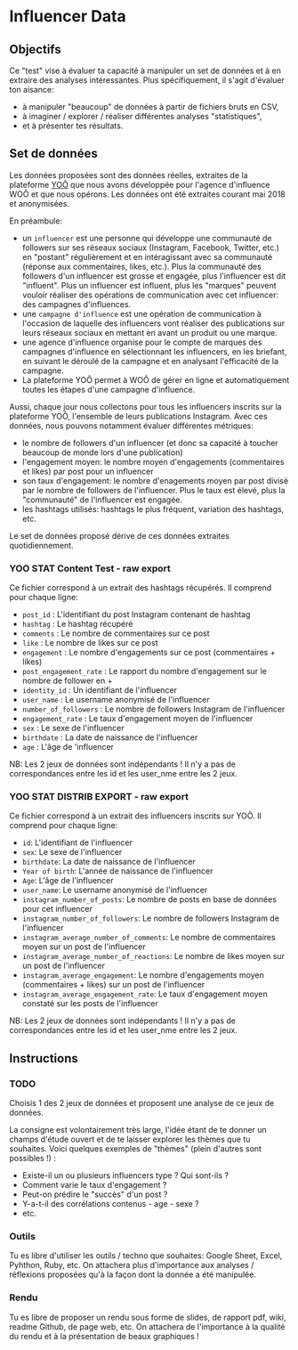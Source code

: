 # Influencer Data

## Objectifs

Ce "test" vise à  évaluer ta capacité à manipuler un set de données et à en extraire des analyses intéressantes. Plus spécifiquement, il s'agit d'évaluer ton aisance:
- à manipuler "beaucoup" de données à partir de fichiers bruts en CSV,
- à imaginer / explorer / réaliser différentes analyses "statistiques",
- et à présenter tes résultats.


## Set de données

Les données proposées sont des données réelles, extraites de la plateforme [YOÔ](www.yoo.paris) que nous avons développée pour l'agence d'influence WOÔ et que nous opérons. Les données ont été extraites courant mai 2018 et anonymisées.

En préambule:
- un `influencer` est une personne qui développe une communauté de followers sur ses réseaux sociaux (Instagram, Facebook, Twitter, etc.) en "postant" régulièrement et en intéragissant avec sa communauté (réponse aux commentaires, likes, etc.). Plus la communauté des followers d'un influencer est grosse et engagée, plus l'influencer est dit "influent". Plus un influencer est influent, plus les "marques" peuvent vouloir réaliser des opérations de communication avec cet influencer: des campagnes d'influences.
- une `campagne d'influence` est une opération de communication à l'occasion de laquelle des influencers vont réaliser des publications sur leurs réseaux sociaux en mettant en avant un produit ou une marque.
- une agence d'influence organise pour le compte de marques des campagnes d'influence en sélectionnant les influencers, en les briefant, en suivant le déroulé de la campagne et en analysant l'efficacité de la campagne.
- La plateforme YOÔ permet à WOÔ de gérer en ligne et automatiquement toutes les étapes d'une campagne d'influence.

Aussi, chaque jour nous collectons pour tous les influencers inscrits sur la plateforme YOÔ, l'ensemble de leurs publications Instagram. Avec ces données, nous pouvons notamment évaluer différentes métriques:
- le nombre de followers d'un influencer (et donc sa capacité à toucher beaucoup de monde lors d'une publication)
- l'engagement moyen: le nombre moyen d'engagements (commentaires et likes) par post pour un influencer
- son taux d'engagement: le nombre d'enagements moyen par post divisé par le nombre de followers de l'influencer. Plus le taux est élevé, plus la "communauté" de l'influencer est engagée.
- les hashtags utilisés: hashtags le plus fréquent, variation des hashtags, etc.

Le set de données proposé dérive de ces données extraites quotidiennement.

### YOO STAT Content Test - raw export

Ce fichier correspond à un extrait des hashtags récupérés. Il comprend pour chaque ligne:

- `post_id` : L'identifiant du post Instagram contenant de hashtag
- `hashtag` : Le hashtag récupéré
- `comments` : Le nombre de commentaires sur ce post
- `like` : Le nombre de likes sur ce post
- `engagement` : Le nombre d'engagements sur ce post (commentaires + likes)
- `post_engagement_rate` : Le rapport du nombre d'engagement sur le nombre de follower en +
- `identity_id` : Un identifiant de l'influencer
- `user_name` : Le username anonymisé de l'influencer
- `number_of_followers` : Le nombre de followers Instagram de l'influencer
- `engagement_rate` : Le taux d'engagement moyen de l'influencer
- `sex` : Le sexe de l'influencer
- `birthdate` : La date de naissance de l'influencer
- `age` : L'âge de 'influencer

NB: Les 2 jeux de données sont indépendants ! Il n'y a pas de correspondances entre les id et les user_nme entre les 2 jeux.


### YOO STAT DISTRIB EXPORT - raw export

Ce fichier correspond à un extrait des influencers inscrits sur YOÔ. Il comprend pour chaque ligne:


- `id`: L'identifiant de l'influencer
- `sex`: Le sexe de l'influencer
- `birthdate`: La date de naissance de l'influencer
- `Year of birth`: L'année de naissance de l'influencer
- `Age`: L'âge de l'influencer
- `user_name`: Le username anonymisé de l'influencer
- `instagram_number_of_posts`: Le nombre de posts en base de données pour cet influencer
- `instagram_number_of_followers`: Le nombre de followers Instagram de l'influencer
- `instagram_average_number_of_comments`: Le nombre de commentaires moyen sur un post de l'influencer
- `instagram_average_number_of_reactions`: Le nombre de likes moyen sur un post de l'influencer
- `instagram_average_engagement`: Le nombre d'engagements moyen (commentaires + likes) sur un post de l'influencer
- `instagram_average_engagement_rate`: Le taux d'engagement moyen constaté sur les posts de l'influencer

NB: Les 2 jeux de données sont indépendants ! Il n'y a pas de correspondances entre les id et les user_nme entre les 2 jeux.

## Instructions

### TODO

Choisis 1 des 2 jeux de données et proposent une analyse de ce jeux de données.

La consigne est volontairement très large, l'idée étant de te donner un champs d'étude ouvert et de te laisser explorer les thèmes que tu souhaites. Voici quelques exemples de "thèmes" (plein d'autres sont possibles !) :
- Existe-il un ou plusieurs influencers type ? Qui sont-ils ?
- Comment varie le taux d'engagement ?
- Peut-on prédire le "succès" d'un post ?
- Y-a-t-il des corrélations contenus - age - sexe ?
- etc.

### Outils

Tu es libre d'utiliser les outils / techno que souhaites: Google Sheet, Excel, Pyhthon, Ruby, etc. On attachera plus d'importance aux analyses / réflexions proposées qu'à la façon dont la donnée a été manipulée.

### Rendu

Tu es libre de proposer un rendu sous forme de slides, de rapport pdf, wiki, readme Github, de page web, etc. On attachera de l'importance à la qualité du rendu et à la présentation de beaux graphiques !
